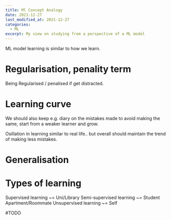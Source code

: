 ```yaml
---
title: Ml Concept Analogy 
date: 2021-12-27
last_modified_at: 2021-12-27
categories:
  - ML
excerpt: My view on studying from a perspective of a ML model
---
```


ML model learning is similar to how we learn.

# Regularisation, penality term 
Being Regularised / penalised if get distracted.

# Learning curve

We should also keep e.g. diary on the mistakes made to avoid making the same, start from a weaker learner and grow.

Osillation in learning similar to real life.. but overall should maintain the trend of making less mistakes.

# Generalisation

# Types of learning

Supervised learning ~= Uni/Library
Semi-supervised learning ~= Student Apartment/Roommate
Unsupervised learning ~= Self

#TODO
